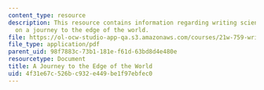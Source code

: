 ```yaml
---
content_type: resource
description: This resource contains information regarding writing science fiction
  on a journey to the edge of the world.
file: https://ol-ocw-studio-app-qa.s3.amazonaws.com/courses/21w-759-writing-science-fiction-spring-2016/4f31e67c526bc932e449be1f97ebfec0_MIT21W_759S16_AJourney.pdf
file_type: application/pdf
parent_uid: 98f7883c-73b1-181e-f61d-63bd8d4e480e
resourcetype: Document
title: A Journey to the Edge of the World
uid: 4f31e67c-526b-c932-e449-be1f97ebfec0
---
```

